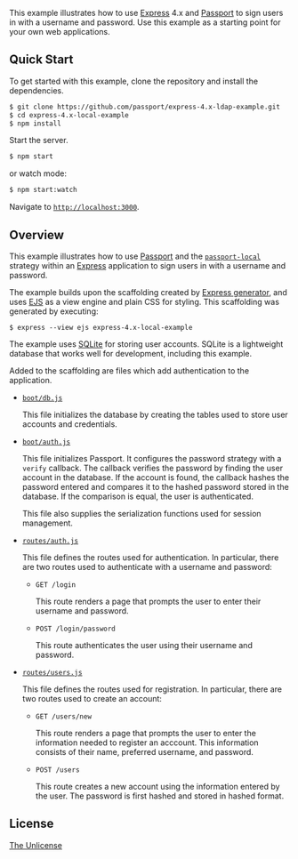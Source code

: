 This example illustrates how to use [Express](https://expressjs.com) 4.x and
[Passport](https://www.passportjs.org) to sign users in with a username and
password.  Use this example as a starting point for your own web applications.

## Quick Start

To get started with this example, clone the repository and install the
dependencies.

```bash
$ git clone https://github.com/passport/express-4.x-ldap-example.git
$ cd express-4.x-local-example
$ npm install
```

Start the server.

```bash
$ npm start
```

or watch mode:

```bash
$ npm start:watch
```

Navigate to [`http://localhost:3000`](http://localhost:3000).

## Overview

This example illustrates how to use [Passport](https://www.passportjs.org) and
the [`passport-local`](https://www.passportjs.org/packages/passport-local/)
strategy within an [Express](https://expressjs.com) application to sign users in
with a username and password.

The example builds upon the scaffolding created by [Express generator](https://expressjs.com/en/starter/generator.html),
and uses [EJS](https://ejs.co) as a view engine and plain CSS for styling.  This
scaffolding was generated by executing:

```
$ express --view ejs express-4.x-local-example
```

The example uses [SQLite](https://www.sqlite.org) for storing user accounts.
SQLite is a lightweight database that works well for development, including this
example.

Added to the scaffolding are files which add authentication to the application.

* [`boot/db.js`](boot/db.js)

  This file initializes the database by creating the tables used to store user
  accounts and credentials.
  
* [`boot/auth.js`](boot/auth.js)

  This file initializes Passport.  It configures the password strategy with a
  `verify` callback.  The callback verifies the password by finding the user
  account in the database.  If the account is found, the callback hashes the
  password entered and compares it to the hashed password stored in the
  database.  If the comparison is equal, the user is authenticated.
  
  This file also supplies the serialization functions used for session
  management.

* [`routes/auth.js`](routes/auth.js)

  This file defines the routes used for authentication.  In particular, there
  are two routes used to authenticate with a username and password:
  
  - `GET /login`
  
    This route renders a page that prompts the user to enter their username and
    password.
  
  - `POST /login/password`
  
    This route authenticates the user using their username and password.

* [`routes/users.js`](routes/users.js)

  This file defines the routes used for registration.  In particular, there are
  two routes used to create an account:
  
  - `GET /users/new`
  
    This route renders a page that prompts the user to enter the information
    needed to register an acccount.  This information consists of their name,
    preferred username, and password.
  
  - `POST /users`
  
    This route creates a new account using the information entered by the user.
    The password is first hashed and stored in hashed format.

## License

[The Unlicense](https://opensource.org/licenses/unlicense)
